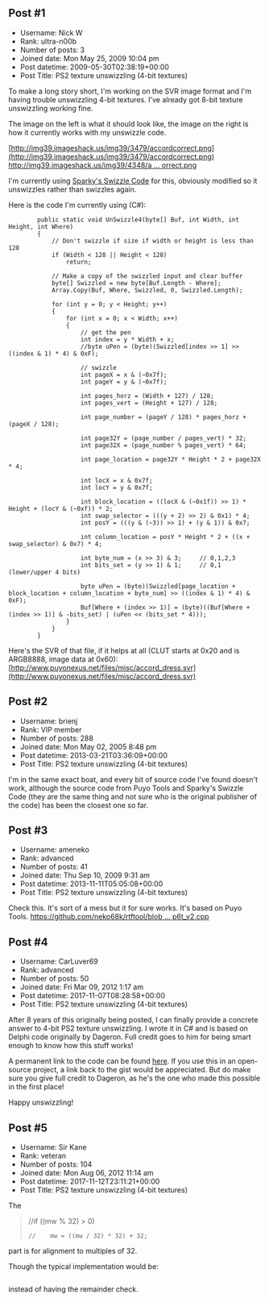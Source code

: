 ## Post #1
- Username: Nick W
- Rank: ultra-n00b
- Number of posts: 3
- Joined date: Mon May 25, 2009 10:04 pm
- Post datetime: 2009-05-30T02:38:19+00:00
- Post Title: PS2 texture unswizzling (4-bit textures)

To make a long story short, I'm working on the SVR image format and I'm having trouble unswizzling 4-bit textures. I've already got 8-bit texture unswizzling working fine.

The image on the left is what it should look like, the image on the right is how it currently works with my unswizzle code.

[http://img39.imageshack.us/img39/3479/accordcorrect.png](http://img39.imageshack.us/img39/3479/accordcorrect.png)
[http://img39.imageshack.us/img39/4348/a ... orrect.png](http://img39.imageshack.us/img39/4348/accordincorrect.png)

I'm currently using [Sparky's Swizzle Code](http://playstation2-linux.com/download/p2lsd/sparkys_swizzle_code.html) for this, obviously modified so it unswizzles rather than swizzles again.

Here is the code I'm currently using (C#):

```
        public static void UnSwizzle4(byte[] Buf, int Width, int Height, int Where)
        {
            // Don't swizzle if size if width or height is less than 128
            if (Width < 128 || Height < 128)
                return;

            // Make a copy of the swizzled input and clear buffer
            byte[] Swizzled = new byte[Buf.Length - Where];
            Array.Copy(Buf, Where, Swizzled, 0, Swizzled.Length);

            for (int y = 0; y < Height; y++)
            {
                for (int x = 0; x < Width; x++)
                {
                    // get the pen
                    int index = y * Width + x;
                    //byte uPen = (byte)(Swizzled[index >> 1] >> ((index & 1) * 4) & 0xF);

                    // swizzle
                    int pageX = x & (~0x7f);
                    int pageY = y & (~0x7f);

                    int pages_horz = (Width + 127) / 128;
                    int pages_vert = (Height + 127) / 128;

                    int page_number = (pageY / 128) * pages_horz + (pageX / 128);

                    int page32Y = (page_number / pages_vert) * 32;
                    int page32X = (page_number % pages_vert) * 64;

                    int page_location = page32Y * Height * 2 + page32X * 4;

                    int locX = x & 0x7f;
                    int locY = y & 0x7f;

                    int block_location = ((locX & (~0x1f)) >> 1) * Height + (locY & (~0xf)) * 2;
                    int swap_selector = (((y + 2) >> 2) & 0x1) * 4;
                    int posY = (((y & (~3)) >> 1) + (y & 1)) & 0x7;

                    int column_location = posY * Height * 2 + ((x + swap_selector) & 0x7) * 4;

                    int byte_num = (x >> 3) & 3;     // 0,1,2,3
                    int bits_set = (y >> 1) & 1;     // 0,1            (lower/upper 4 bits)

                    byte uPen = (byte)(Swizzled[page_location + block_location + column_location + byte_num] >> ((index & 1) * 4) & 0xF);
                    Buf[Where + (index >> 1)] = (byte)((Buf[Where + (index >> 1)] & -bits_set) | (uPen << (bits_set * 4)));
                }
            }
        }
```


Here's the SVR of that file, if it helps at all (CLUT starts at 0x20 and is ARGB8888, image data at 0x60):
[http://www.puyonexus.net/files/misc/accord_dress.svr](http://www.puyonexus.net/files/misc/accord_dress.svr)
## Post #2
- Username: brienj
- Rank: VIP member
- Number of posts: 288
- Joined date: Mon May 02, 2005 8:48 pm
- Post datetime: 2013-03-21T03:36:09+00:00
- Post Title: PS2 texture unswizzling (4-bit textures)

I'm in the same exact boat, and every bit of source code I've found doesn't work, although the source code from Puyo Tools and Sparky's Swizzle Code (they are the same thing and not sure who is the original publisher of the code) has been the closest one so far.
## Post #3
- Username: ameneko
- Rank: advanced
- Number of posts: 41
- Joined date: Thu Sep 10, 2009 9:31 am
- Post datetime: 2013-11-11T05:05:08+00:00
- Post Title: PS2 texture unswizzling (4-bit textures)

Check this. It's sort of a mess but it for sure works. It's based on Puyo Tools. [https://github.com/neko68k/rtftool/blob ... p6t_v2.cpp](https://github.com/neko68k/rtftool/blob/master/RTFTool/rtfview/p6t_v2.cpp)
## Post #4
- Username: CarLuver69
- Rank: advanced
- Number of posts: 50
- Joined date: Fri Mar 09, 2012 1:17 am
- Post datetime: 2017-11-07T08:28:58+00:00
- Post Title: PS2 texture unswizzling (4-bit textures)

After 8 years of this originally being posted, I can finally provide a concrete answer to 4-bit PS2 texture unswizzling. I wrote it in C# and is based on Delphi code originally by Dageron. Full credit goes to him for being smart enough to know how this stuff works!

A permanent link to the code can be found [here](https://gist.github.com/Fireboyd78/1546f5c86ebce52ce05e7837c697dc72). If you use this in an open-source project, a link back to the gist would be appreciated. But do make sure you give full credit to Dageron, as he's the one who made this possible in the first place!

Happy unswizzling!
## Post #5
- Username: Sir Kane
- Rank: veteran
- Number of posts: 104
- Joined date: Mon Aug 06, 2012 11:14 am
- Post datetime: 2017-11-12T23:11:21+00:00
- Post Title: PS2 texture unswizzling (4-bit textures)

The

> //if ((mw % 32) > 0)
>
>     //    mw = ((mw / 32) * 32) + 32;
part is for alignment to multiples of 32.

Though the typical implementation would be:

```

```

instead of having the remainder check.
